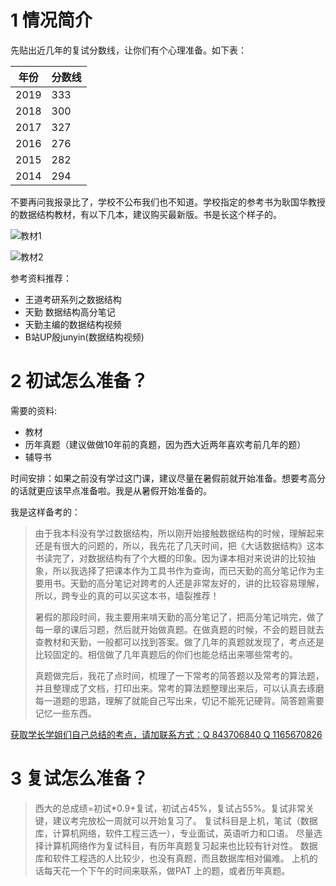 # 1 情况简介
先贴出近几年的复试分数线，让你们有个心理准备。如下表：   
 
| 年份 | 分数线 |
| --- | --- |
| 2019 | 333 |
| 2018 | 300 |
| 2017 | 327 |
| 2016 | 276 |
| 2015 | 282 |
| 2014 | 294 |


不要再问我报录比了，学校不公布我们也不知道。学校指定的参考书为耿国华教授的数据结构教材，有以下几本，建议购买最新版。书是长这个样子的。

![教材1](https://ws1.sinaimg.cn/large/006sPfw0ly1g1vjx1g5bhj30ho0l1aqk.jpg)

![教材2](https://ws1.sinaimg.cn/large/006sPfw0ly1g1vjximjjwj308u0anq5w.jpg)  

参考资料推荐：
- 王道考研系列之数据结构
- 天勤 数据结构高分笔记
- 天勤主编的数据结构视频
- B站UP殷junyin(数据结构视频)
  
# 2 初试怎么准备？
需要的资料:
- 教材
- 历年真题（建议做做10年前的真题，因为西大近两年喜欢考前几年的题）
- 辅导书  

时间安排：如果之前没有学过这门课，建议尽量在暑假前就开始准备。想要考高分的话就更应该早点准备啦。我是从暑假开始准备的。

我是这样备考的：
> 由于我本科没有学过数据结构，所以刚开始接触数据结构的时候，理解起来还是有很大的问题的，所以，我先花了几天时间，把《大话数据结构》这本书读完了，对数据结构有了个大概的印象。因为课本相对来说讲的比较抽象，所以我选择了把课本作为工具书作为查询，而已天勤的高分笔记作为主要用书。天勤的高分笔记对跨考的人还是非常友好的，讲的比较容易理解，所以，跨专业的真的可以买这本书，墙裂推荐！  
> 
> 暑假的那段时间，我主要用来啃天勤的高分笔记了，把高分笔记啃完，做了每一章的课后习题，然后就开始做真题。在做真题的时候，不会的题目就去查教材和天勤，一般都可以找到答案。做了几年的真题就发现了，考点还是比较固定的。相信做了几年真题后的你们也能总结出来哪些常考的。  
> 
> 真题做完后，我花了点时间，梳理了一下常考的简答题以及常考的算法题，并且整理成了文档，打印出来。常考的算法题整理出来后，可以认真去琢磨每一道题的思路，理解了就能自己写出来，切记不能死记硬背。简答题需要记忆一些东西。




[获取学长学姐们自己总结的考点，请加联系方式：Q 843706840    Q 1165670826](ht)

# 3 复试怎么准备？
>西大的总成绩=初试*0.9+复试，初试占45%，复试占55%。复试非常关键，建议考完放松一周就可以开始复习了。
复试科目是上机，笔试（数据库，计算机网络，软件工程三选一），专业面试，英语听力和口语。
尽量选择计算机网络作为复试科目，有历年真题复习起来也比较有针对性。
数据库和软件工程选的人比较少，也没有真题，而且数据库相对偏难。
上机的话每天花一个下午的时间来联系，做PAT 上的题，或者历年真题。
